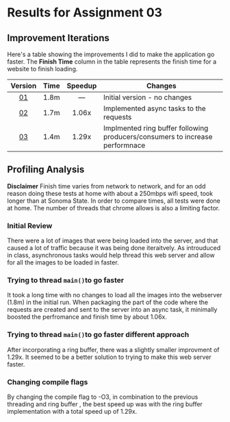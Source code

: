 # Results for Assignment 03

## Improvement Iterations

Here's a table showing the improvements I did to make the application go faster.  The **Finish Time** column in the table represents the finish time  for a website to finish loading.

| Version | Time | Speedup | Changes |
| :-----: | ---- | :-----: | ------- |
| [01](server.cpp) | 1.8m | &mdash; | Initial version - no changes |
| [02](server1.cpp) | 1.7m | 1.06x | Implemented async tasks to the requests |
| [03](server2.cpp) | 1.4m | 1.29x | Implmented ring buffer following producers/consumers to increase performnace|

## Profiling Analysis
**Disclaimer** Finish time varies from network to network, and for an odd reason doing these tests at home with about a 
250mbps wifi speed, took longer than at Sonoma State. In order to compare times, all tests were done at home. The number of threads that chrome allows is also a limiting factor.

### Initial Review
There were a lot of images that were being loaded into the server, and that caused a lot of traffic because it was being done iteraitvely. As introuduced in class, asynchronous tasks would help thread this web server and allow for all the images to be loaded in faster.

### Trying to thread `main()`to go faster

It took a long time with no changes to load all the images into the webserver (1.8m) in the initial run. When packaging the part of the code where the requests are created and sent to the server into an async task, it minimally boosted the perfromance and finish time by about 1.06x.

### Trying to thread `main()`to go faster different approach
After incorporating a ring buffer, there was a slightly smaller improvment of 1.29x. It seemed to be a better solution to trying to make this web server faster.


### Changing compile flags
By changing the compile flag to -O3, in combination to the previous threading and ring buffer , the best speed up was with the ring buffer implementation with a total speed up of 1.29x.
